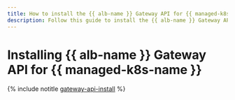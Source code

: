 ```yaml
---
title: How to install the {{ alb-name }} Gateway API for {{ managed-k8s-name }}
description: Follow this guide to install the {{ alb-name }} Gateway API for {{ managed-k8s-name }}.
---
```


# Installing {{ alb-name }} Gateway API for {{ managed-k8s-name }}

{% include notitle [gateway-api-install](../../_includes/managed-kubernetes/gateway-api-install.md) %}
